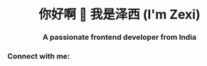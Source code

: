 <h1 align="center">你好啊 👋 我是泽西 (I'm Zexi)</h1>
<h3 align="center">A passionate frontend developer from India</h3>

<h3 align="left">Connect with me:</h3>
<p align="left">
</p>

